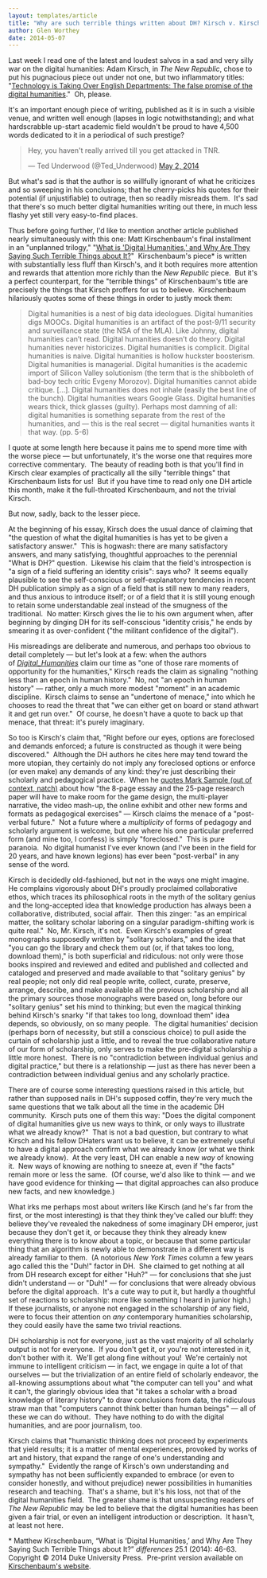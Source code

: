 ```yaml
---
layout: templates/article
title: "Why are such terrible things written about DH? Kirsch v. Kirschenbaum"
author: Glen Worthey
date: 2014-05-07
---
```


Last week I read one of the latest and loudest salvos in a sad and very silly war on the digital humanities: Adam Kirsch, in *The New Republic*, chose to put his pugnacious piece out under not one, but two inflammatory titles: "[Technology is Taking Over English Departments: The false promise of the digital humanities](http://www.newrepublic.com/article/117428/limits-digital-humanities-adam-kirsch)."  Oh, please.



It's an important enough piece of writing, published as it is in such a visible venue, and written well enough (lapses in logic notwithstanding); and what hardscrabble up-start academic field wouldn't be proud to have 4,500 words dedicated to it in a periodical of such prestige?



> Hey, you haven't really arrived till you get attacked in TNR.
>
>
> — Ted Underwood (@Ted\_Underwood) [May 2, 2014](https://twitter.com/Ted_Underwood/statuses/462265188855468032)
>
>


But what's sad is that the author is so willfully ignorant of what he criticizes and so sweeping in his conclusions; that he cherry-picks his quotes for their potential (if unjustifiable) to outrage, then so readily misreads them.  It's sad that there's so much better digital humanities writing out there, in much less flashy yet still very easy-to-find places.


Thus before going further, I'd like to mention another article published nearly simultaneously with this one: Matt Kirschenbaum's final installment in an "unplanned trilogy," "[What is 'Digital Humanities,' and Why Are They Saying Such Terrible Things about It?](http://mkirschenbaum.wordpress.com/2014/04/24/new-essay-what-is-digital-humanities-and-why-are-they-saying-such-terrible-things-about-it/)"  Kirschenbaum's piece\* is written with substantially less fluff than Kirsch's, and it both requires more attention and rewards that attention more richly than the *New Republic* piece.  But it's a perfect counterpart, for the "terrible things" of Kirschenbaum's title are precisely the things that Kirsch proffers for us to believe.  Kirschenbaum hilariously quotes some of these things in order to justly mock them:



> Digital humanities is a nest of big data ideologues. Digital humanities digs MOOCs. Digital humanities is an artifact of the post-9/11 security and surveillance state (the NSA of the MLA). Like Johnny, digital humanities can’t read. Digital humanities doesn’t do theory. Digital humanities never historicizes. Digital humanities is complicit. Digital humanities is naive. Digital humanities is hollow huckster boosterism. Digital humanities is managerial. Digital humanities is the academic import of Silicon Valley solutionism (the term that is the shibboleth of bad-boy tech critic Evgeny Morozov). Digital humanities cannot abide critique. [...]. Digital humanities does not inhale (easily the best line of the bunch). Digital humanities wears Google Glass. Digital humanities wears thick, thick glasses (guilty). Perhaps most damning of all: digital humanities is something separate from the rest of the humanities, and — this is the real secret — digital humanities wants it that way. (pp. 5-6)
>
>
>


I quote at some length here because it pains me to spend more time with the worse piece — but unfortunately, it's the worse one that requires more corrective commentary.  The beauty of reading both is that you'll find in Kirsch clear examples of practically all the silly "terrible things" that Kirschenbaum lists for us!  But if you have time to read only one DH article this month, make it the full-throated Kirschenbaum, and not the trivial Kirsch.


But now, sadly, back to the lesser piece.


At the beginning of his essay, Kirsch does the usual dance of claiming that "the question of what the digital humanities is has yet to be given a satisfactory answer."  This is hogwash: there are many satisfactory answers, and many satisfying, thoughtful approaches to the perennial "What is DH?" question.  Likewise his claim that the field's introspection is "a sign of a field suffering an identity crisis": says who?  It seems equally plausible to see the self-conscious or self-explanatory tendencies in recent DH publication simply as a sign of a field that is still new to many readers, and thus anxious to introduce itself; or of a field that it is still young enough to retain some understandable zeal instead of the smugness of the traditional.  No matter: Kirsch gives the lie to his own argument when, after beginning by dinging DH for its self-conscious "identity crisis," he ends by smearing it as over-confident ("the militant confidence of the digital").


His misreadings are deliberate and numerous, and perhaps too obvious to detail completely — but let's look at a few: when the authors of [*Digital\_Humanities*](https://mitpress.mit.edu/books/digitalhumanities-0) claim our time as "one of those rare moments of opportunity for the humanities," Kirsch reads the claim as signaling "nothing less than an epoch in human history."  No, not "an epoch in human history" — rather, only a much more modest "moment" in an academic discipline.  Kirsch claims to sense an "undertone of menace," into which he chooses to read the threat that "we can either get on board or stand athwart it and get run over."  Of course, he doesn't have a quote to back up that menace, that threat: it's purely imaginary.


So too is Kirsch's claim that, "Right before our eyes, options are foreclosed and demands enforced; a future is constructed as though it were being discovered."  Although the DH authors he cites here may tend toward the more utopian, they certainly do not imply any foreclosed options or enforce (or even make) any demands of any kind: they're just describing their scholarly and pedagogical practice.  When he [quotes Mark Sample (out of context, natch)](http://www.samplereality.com/2009/03/12/whats-wrong-with-writing-essays/) about how "the 8-page essay and the 25-page research paper will have to make room for the game design, the multi-player narrative, the video mash-up, the online exhibit and other new forms and formats as pedagogical exercises" — Kirsch claims the menace of a "post-verbal future."  Not a future where a *multiplicity* of forms of pedagogy and scholarly argument is welcome, but one where his one particular preferred form (and mine too, I confess) is simply "foreclosed."  This is pure paranoia.  No digital humanist I've ever known (and I've been in the field for 20 years, and have known legions) has ever been "post-verbal" in any sense of the word.


Kirsch is decidedly old-fashioned, but not in the ways one might imagine.  He complains vigorously about DH's proudly proclaimed collaborative ethos, which traces its philosophical roots in the myth of the solitary genius and the long-accepted idea that knowledge production has always been a collaborative, distributed, social affair.  Then this zinger: "as an empirical matter, the solitary scholar laboring on a singular paradigm-shifting work is quite real."  No, Mr. Kirsch, it's not.  Even Kirsch's examples of great monographs supposedly written by "solitary scholars," and the idea that "you can go the library and check them out (or, if that takes too long, download them)," is both superficial and ridiculous: not only were those books inspired and reviewed and edited and published and collected and cataloged and preserved and made available to that "solitary genius" by real people; not only did real people write, collect, curate, preserve, arrange, describe, and make available all the previous scholarship and all the primary sources those monographs were based on, long before our "solitary genius" set his mind to thinking; but even the magical thinking behind Kirsch's snarky "if that takes too long, download them" idea depends, so obviously, on so many people.  The digital humanities' decision (perhaps born of necessity, but still a conscious choice) to pull aside the curtain of scholarship just a little, and to reveal the true collaborative nature of our form of scholarship, only serves to make the pre-digital scholarship a little more honest.  There is no "contradiction between individual genius and digital practice," but there is a relationship — just as there has never been a contradiction between individual genius and any scholarly practice.


There are of course some interesting questions raised in this article, but rather than supposed nails in DH's supposed coffin, they're very much the same questions that we talk about all the time in the academic DH community.  Kirsch puts one of them this way: "Does the digital component of digital humanities give us new ways to think, or only ways to illustrate what we already know?"  That is not a bad question, but contrary to what Kirsch and his fellow DHaters want us to believe, it can be extremely useful to have a digital approach confirm what we already know (or what we think we already know).  At the very least, DH can enable a new *way* of knowing it.  New ways of knowing are nothing to sneeze at, even if "the facts" remain more or less the same.  (Of course, we'd also like to think — and we have good evidence for thinking — that digital approaches can also produce new facts, and new knowledge.)


What irks me perhaps most about writers like Kirsch (and he's far from the first, or the most interesting) is that they think they've called our bluff: they believe they've revealed the nakedness of some imaginary DH emperor, just because they don't get it, or because they think they already knew everything there is to know about a topic, or because that some particular thing that an algorithm is newly able to demonstrate in a different way is already familiar to them.  (A notorious *New York Times* column a few years ago called this the "Duh!" factor in DH.  She claimed to get nothing at all from DH research except for either "Huh?" — for conclusions that she just didn't understand — or "Duh!" — for conclusions that were already obvious before the digital approach.  It's a cute way to put it, but hardly a thoughtful set of reactions to scholarship: more like something I heard in junior high.)  If these journalists, or anyone not engaged in the scholarship of any field, were to focus their attention on *any* contemporary humanities scholarship, they could easily have the same two trivial reactions.


DH scholarship is not for everyone, just as the vast majority of all scholarly output is not for everyone.  If you don't get it, or you're not interested in it, don't bother with it.  We'll get along fine without you!  We're certainly not immune to intelligent criticism — in fact, we engage in quite a lot of that ourselves — but the trivialization of an entire field of scholarly endeavor, the all-knowing assumptions about what "the computer can tell you" and what it can't, the glaringly obvious idea that "it takes a scholar with a broad knowledge of literary history" to draw conclusions from data, the ridiculous straw man that "computers cannot think better than human beings" — all of these we can do without.  They have nothing to do with the digital humanities, and are poor journalism, too.


Kirsch claims that "humanistic thinking does not proceed by experiments that yield results; it is a matter of mental experiences, provoked by works of art and history, that expand the range of one's understanding and sympathy."  Evidently the range of Kirsch's own understanding and sympathy has not been sufficiently expanded to embrace (or even to consider honestly, and without prejudice) newer possibilities in humanities research and teaching.  That's a shame, but it's his loss, not that of the digital humanities field.  The greater shame is that unsuspecting readers of *The New Republic* may be led to believe that the digital humanities has been given a fair trial, or even an intelligent introduction or description.  It hasn't, at least not here.





\* Matthew Kirschenbaum, “What is ‘Digital Humanities,’ and Why Are They Saying Such Terrible Things about It?” *differences* 25.1 (2014): 46-63. Copyright © 2014 Duke University Press.  Pre-print version available on [Kirschenbaum's website](http://mkirschenbaum.wordpress.com/2014/04/24/new-essay-what-is-digital-humanities-and-why-are-they-saying-such-terrible-things-about-it/).


